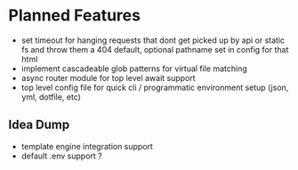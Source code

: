# Planned Features

- set timeout for hanging requests that dont get picked up by api or static fs and throw them a 404 default, optional pathname set in config for that html
- implement cascadeable glob patterns for virtual file matching
- async router module for top level await support
- top level config file for quick cli / programmatic environment setup (json, yml, dotfile, etc)


## Idea Dump
- template engine integration support
- default .env support ?
